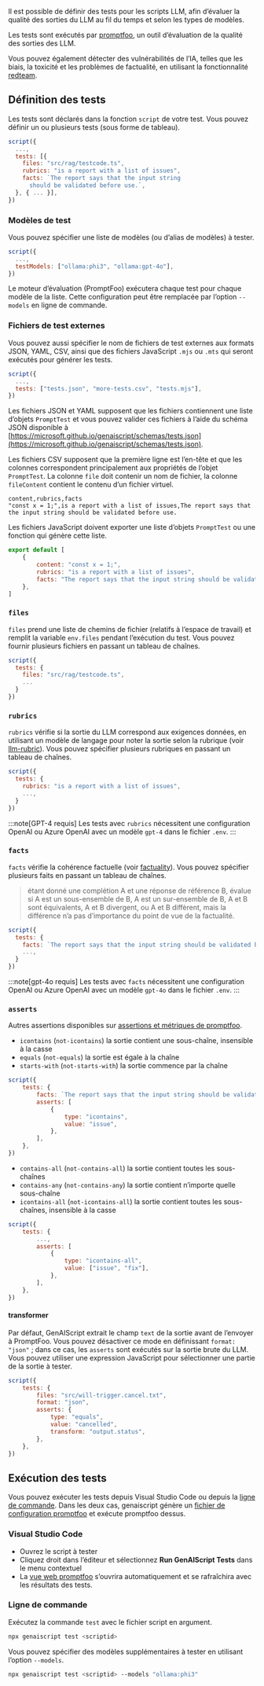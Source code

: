 Il est possible de définir des tests pour les scripts LLM, afin d’évaluer la qualité des sorties du LLM au fil du temps et selon les types de modèles.

Les tests sont exécutés par [promptfoo](https://promptfoo.dev/), un outil d’évaluation de la qualité des sorties des LLM.

Vous pouvez également détecter des vulnérabilités de l’IA, telles que les biais, la toxicité et les problèmes de factualité, en utilisant la fonctionnalité [redteam](../../../reference/reference/scripts/redteam/).

## Définition des tests

Les tests sont déclarés dans la fonction `script` de votre test.
Vous pouvez définir un ou plusieurs tests (sous forme de tableau).

```js title="proofreader.genai.js" wrap "tests"
script({
  ...,
  tests: [{
    files: "src/rag/testcode.ts",
    rubrics: "is a report with a list of issues",
    facts: `The report says that the input string
      should be validated before use.`,
  }, { ... }],
})
```

### Modèles de test

Vous pouvez spécifier une liste de modèles (ou d’alias de modèles) à tester.

```js title="proofreader.genai.js" wrap "tests"
script({
  ...,
  testModels: ["ollama:phi3", "ollama:gpt-4o"],
})
```

Le moteur d’évaluation (PromptFoo) exécutera chaque test pour chaque modèle de la liste.
Cette configuration peut être remplacée par l’option `--models` en ligne de commande.

### Fichiers de test externes

Vous pouvez aussi spécifier le nom de fichiers de test externes aux formats JSON, YAML, CSV, ainsi que des fichiers JavaScript `.mjs` ou `.mts` qui seront exécutés pour générer les tests.

```js title="proofreader.genai.js" wrap "tests"
script({
  ...,
  tests: ["tests.json", "more-tests.csv", "tests.mjs"],
})
```

Les fichiers JSON et YAML supposent que les fichiers contiennent une liste d’objets `PromptTest` et vous pouvez valider ces fichiers à l’aide du schéma JSON disponible à [https://microsoft.github.io/genaiscript/schemas/tests.json](https://microsoft.github.io/genaiscript/schemas/tests.json).

Les fichiers CSV supposent que la première ligne est l’en-tête et que les colonnes correspondent principalement aux propriétés de l’objet `PromptTest`.
La colonne `file` doit contenir un nom de fichier, la colonne `fileContent` contient le contenu d’un fichier virtuel.

```csv title="tests.csv"
content,rubrics,facts
"const x = 1;",is a report with a list of issues,The report says that the input string should be validated before use.
```

Les fichiers JavaScript doivent exporter une liste d’objets `PromptTest` ou une fonction qui génère cette liste.

```js title="tests.mjs"
export default [
    {
        content: "const x = 1;",
        rubrics: "is a report with a list of issues",
        facts: "The report says that the input string should be validated before use.",
    },
]
```

### `files`

`files` prend une liste de chemins de fichier (relatifs à l’espace de travail) et remplit la variable `env.files` pendant l’exécution du test. Vous pouvez fournir plusieurs fichiers en passant un tableau de chaînes.

```js title="proofreader.genai.js" wrap "files"
script({
  tests: {
    files: "src/rag/testcode.ts",
    ...
  }
})
```

### `rubrics`

`rubrics` vérifie si la sortie du LLM correspond aux exigences données,
en utilisant un modèle de langage pour noter la sortie selon la rubrique (voir [llm-rubric](https://promptfoo.dev/docs/configuration/expected-outputs/model-graded/#examples-output-based)).
Vous pouvez spécifier plusieurs rubriques en passant un tableau de chaînes.

```js title="proofreader.genai.js" wrap "rubrics"
script({
  tests: {
    rubrics: "is a report with a list of issues",
    ...,
  }
})
```

:::note[GPT-4 requis]
Les tests avec `rubrics` nécessitent une configuration OpenAI ou Azure OpenAI avec un modèle `gpt-4` dans le fichier `.env`.
:::

### `facts`

`facts` vérifie la cohérence factuelle (voir [factuality](https://promptfoo.dev/docs/guides/factuality-eval/)).
Vous pouvez spécifier plusieurs faits en passant un tableau de chaînes.

> étant donné une complétion A et une réponse de référence B, évalue si
> A est un sous-ensemble de B, A est un sur-ensemble de B, A et B sont équivalents,
> A et B divergent, ou A et B diffèrent,
> mais la différence n’a pas d’importance du point de vue de la factualité.

```js title="proofreader.genai.js" wrap "facts"
script({
  tests: {
    facts: `The report says that the input string should be validated before use.`,
    ...,
  }
})
```

:::note[gpt-4o requis]
Les tests avec `facts` nécessitent une configuration OpenAI ou Azure OpenAI avec un modèle `gpt-4o` dans le fichier `.env`.
:::

### `asserts`

Autres assertions disponibles sur
[assertions et métriques de promptfoo](https://promptfoo.dev/docs/configuration/expected-outputs/).

* `icontains` (`not-icontains`) la sortie contient une sous-chaîne, insensible à la casse
* `equals` (`not-equals`) la sortie est égale à la chaîne
* `starts-with` (`not-starts-with`) la sortie commence par la chaîne

```js title="proofreader.genai.js" wrap "asserts"
script({
    tests: {
        facts: `The report says that the input string should be validated before use.`,
        asserts: [
            {
                type: "icontains",
                value: "issue",
            },
        ],
    },
})
```

* `contains-all` (`not-contains-all`) la sortie contient toutes les sous-chaînes
* `contains-any` (`not-contains-any`) la sortie contient n’importe quelle sous-chaîne
* `icontains-all` (`not-icontains-all`) la sortie contient toutes les sous-chaînes, insensible à la casse

```js title="proofreader.genai.js" wrap "asserts"
script({
    tests: {
        ...,
        asserts: [
            {
                type: "icontains-all",
                value: ["issue", "fix"],
            },
        ],
    },
})
```

#### transformer

Par défaut, GenAIScript extrait le champ `text` de la sortie avant de l’envoyer à PromptFoo.
Vous pouvez désactiver ce mode en définissant `format: "json"` ; dans ce cas, les `asserts` sont exécutés sur la sortie brute du LLM.
Vous pouvez utiliser une expression JavaScript pour sélectionner une partie de la sortie à tester.

```js title="proofreader.genai.js" wrap "transform"
script({
    tests: {
        files: "src/will-trigger.cancel.txt",
        format: "json",
        asserts: {
            type: "equals",
            value: "cancelled",
            transform: "output.status",
        },
    },
})
```

## Exécution des tests

Vous pouvez exécuter les tests depuis Visual Studio Code ou depuis la [ligne de commande](../../../reference/reference/cli/).
Dans les deux cas, genaiscript génère un [fichier de configuration promptfoo](https://promptfoo.dev/docs/configuration/guide)
et exécute promptfoo dessus.

### Visual Studio Code

* Ouvrez le script à tester
* Cliquez droit dans l’éditeur et sélectionnez **Run GenAIScript Tests** dans le menu contextuel
* La [vue web promptfoo](https://promptfoo.dev/docs/usage/web-ui/) s’ouvrira automatiquement
  et se rafraîchira avec les résultats des tests.

### Ligne de commande

Exécutez la commande `test` avec le fichier script en argument.

```sh "test"
npx genaiscript test <scriptid>
```

Vous pouvez spécifier des modèles supplémentaires à tester en utilisant l’option `--models`.

```sh '--models "ollama:phi3"'
npx genaiscript test <scriptid> --models "ollama:phi3"
```